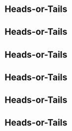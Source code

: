 # Heads-or-Tails
# Heads-or-Tails
# Heads-or-Tails
# Heads-or-Tails
# Heads-or-Tails
# Heads-or-Tails
